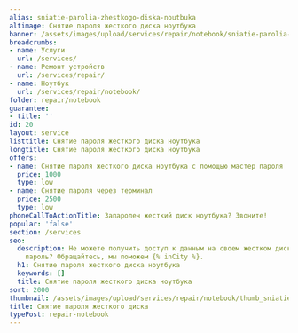 ```yaml
---
alias: sniatie-parolia-zhestkogo-diska-noutbuka
altimage: Снятие пароля жесткого диска ноутбука
banner: /assets/images/upload/services/repair/notebook/sniatie-parolia-zhestkogo-diska-noutbuka.jpg
breadcrumbs:
- name: Услуги
  url: /services/
- name: Ремонт устройств
  url: /services/repair/
- name: Ноутбук
  url: /services/repair/notebook/
folder: repair/notebook
guarantee:
- title: ''
id: 20
layout: service
listtitle: Снятие пароля жесткого диска ноутбука
longtitle: Снятие пароля жесткого диска ноутбука
offers:
- name: Снятие пароля жесткого диска ноутбука с помощью мастер пароля
  price: 1000
  type: low
- name: Снятие пароля через терминал
  price: 2500
  type: low
phoneCallToActionTitle: Запаролен жесткий диск ноутбука? Звоните!
popular: 'false'
section: /services
seo:
  description: Не можете получить доступ к данным на своем жестком диске? Требует
    пароль? Обращайтесь, мы поможем {% inCity %}.
  h1: Снятие пароля жесткого диска ноутбука
  keywords: []
  title: Снятие пароля жесткого диска ноутбука
sort: 2000
thumbnail: /assets/images/upload/services/repair/notebook/thumb_sniatie-parolia-zhestkogo-diska-noutbuka.jpg
title: Снятие пароля жесткого диска
typePost: repair-notebook
---
```

